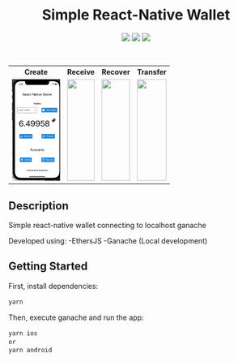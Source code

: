 <p align="center">
  <h1 align="center">Simple React-Native Wallet</h1>
  <p align="center">
  <img src="https://img.shields.io/badge/react_native-%2320232a.svg?style=for-the-badge&logo=react&logoColor=%2361DAFB"/>
  <img src="https://img.shields.io/badge/typescript-%23007ACC.svg?style=for-the-badge&logo=typescript&logoColor=white"/>
  <img src="https://img.shields.io/github/license/Ileriayo/markdown-badges?style=for-the-badge"/>
  
</p>
<br>
<table>
	<tr>
		<th>Create</th>
		<th>Receive</th>
		<th>Recover</th>
		<th>Transfer</th>
 	</tr>
 	<tr>
  		<td>
      <img src="assets/wallet-create.gif" width="100%" height="200px"/>
      </td>
  		<td>
      <img src="assets/wallet-receive.gif" width="100%" height="200px"/>
      </td>
  		<td>

<img src="assets/wallet-recover.gif" width="100%" height="200px"/>
</td>
  		<td>

<img src="assets/wallet-transfer.gif" width="100%" height="200px"/>
</td>
 	</tr>
</table>

## Description

Simple react-native wallet connecting to localhost ganache

Developed using:
-EthersJS
-Ganache (Local development)

## Getting Started

First, install dependencies:

```bash
yarn
```

Then, execute ganache and run the app:

```bash
yarn ios
or
yarn android
```
